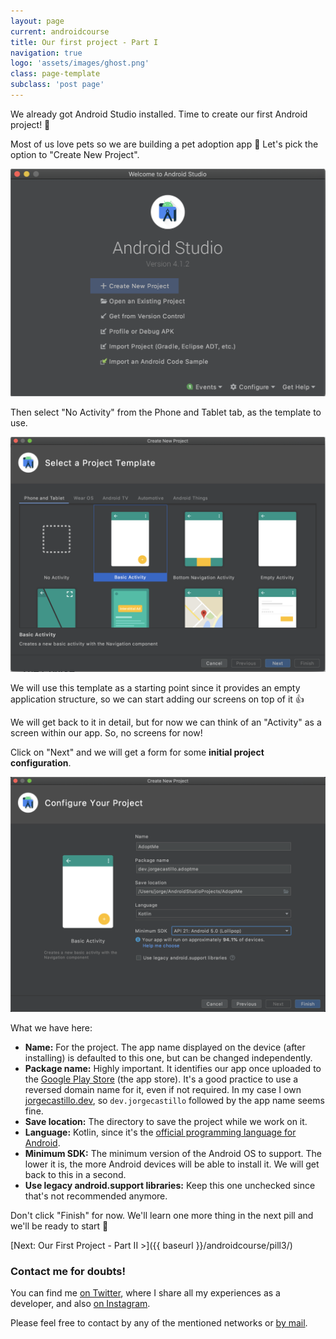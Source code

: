 ```yaml
---
layout: page
current: androidcourse
title: Our first project - Part I
navigation: true
logo: 'assets/images/ghost.png'
class: page-template
subclass: 'post page'
---
```


We already got Android Studio installed. Time to create our first Android project! 🙌

Most of us love pets so we are building a pet adoption app 🐶 Let's pick the option to "Create New Project".

<img src="../../assets/images/android studio main menu.png" alt="Android Studio" style="width:600px;">

Then select "No Activity" from the Phone and Tablet tab, as the template to use.

<img src="../../assets/images/android studio create project 1.png" alt="Android Studio" style="width:600px;">

We will use this template as a starting point since it provides an empty application structure, so we can start adding our screens on top of it 👍

We will get back to it in detail, but for now we can think of an "Activity" as a screen within our app. So, no screens for now!

Click on "Next" and we will get a form for some **initial project configuration**.

<img src="../../assets/images/android studio project config.png" alt="Android Studio" style="width:600px;">

What we have here:

* **Name:** For the project. The app name displayed on the device (after installing) is defaulted to this one, but can be changed independently.
* **Package name:** Highly important. It identifies our app once uploaded to the [Google Play Store](https://play.google.com/store/apps) (the app store). It's a good practice to use a reversed domain name for it, even if not required. In my case I own [jorgecastillo.dev](https://jorgecastillo.dev), so `dev.jorgecastillo` followed by the app name seems fine.
* **Save location:** The directory to save the project while we work on it.
* **Language:** Kotlin, since it's the [official programming language for Android](https://developer.android.com/kotlin).
* **Minimum SDK:** The minimum version of the Android OS to support. The lower it is, the more Android devices will be able to install it. We will get back to this in a second.
* **Use legacy android.support libraries:** Keep this one unchecked since that's not recommended anymore.

Don't click "Finish" for now. We'll learn one more thing in the next pill and we'll be ready to start 🙌

[Next: Our First Project - Part II >]({{ baseurl }}/androidcourse/pill3/)

### Contact me for doubts!

You can find me [on Twitter](https://www.twitter.com/JorgeCastilloPR), where I share all my experiences as a developer, and also [on Instagram](https://www.instagram.com/jorgecastillopr).


Please feel free to contact by any of the mentioned networks or [by mail](mailto:jorge.castillo.prz@gmail.com).
